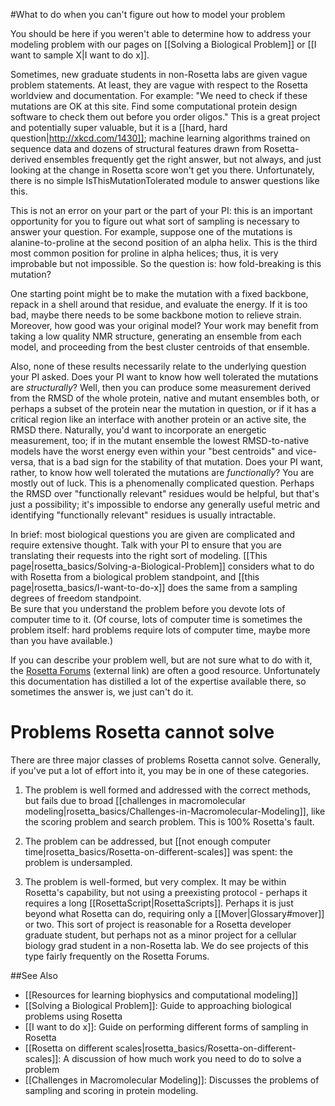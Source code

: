 #What to do when you can't figure out how to model your problem

You should be here if you weren't able to determine how to address your modeling problem with our pages on [[Solving a Biological Problem]] or [[I want to sample X|I want to do x]].

Sometimes, new graduate students in non-Rosetta labs are given vague problem statements.
At least, they are vague with respect to the Rosetta worldview and documentation.
For example: "We need to check if these mutations are OK at this site. Find some computational protein design software to check them out before you order oligos." 
This is a great project and potentially super valuable, but it is a [[hard, hard question|http://xkcd.com/1430]]; machine learning algorithms trained on sequence data and dozens of structural features drawn from Rosetta-derived ensembles frequently get the right answer, but not always, and just looking at the change in Rosetta score won't get you there.
Unfortunately, there is no simple IsThisMutationTolerated module to answer questions like this.

This is not an error on your part or the part of your PI: this is an important opportunity for you to figure out what sort of sampling is necessary to answer your question.
For example, suppose one of the mutations is alanine-to-proline at the second position of an alpha helix.
This is the third most common position for proline in alpha helices; thus, it is very improbable but not impossible.
So the question is: how fold-breaking is this mutation?

One starting point might be to make the mutation with a fixed backbone, repack in a shell around that residue, and evaluate the energy.
If it is too bad, maybe there needs to be some backbone motion to relieve strain.
Moreover, how good was your original model? Your work may benefit from taking a low quality NMR structure, generating an ensemble from each model, and proceeding from the best cluster centroids of that ensemble.

Also, none of these results necessarily relate to the underlying question your PI asked.
Does your PI want to know how well tolerated the mutations are _structurally_?
Well, then you can produce some measurement derived from the RMSD of the whole protein, native and mutant ensembles both, or perhaps a subset of the protein near the mutation in question, or if it has a critical region like an interface with another protein or an active site, the RMSD there.
Naturally, you'd want to incorporate an energetic measurement, too; if in the mutant ensemble the lowest RMSD-to-native models have the worst energy even within your "best centroids" and vice-versa, that is a bad sign for the stability of that mutation.
Does your PI want, rather, to know how well tolerated the mutations are _functionally_?
You are mostly out of luck.
This is a phenomenally complicated question.
Perhaps the RMSD over "functionally relevant" residues would be helpful, but that's just a possibility; it's impossible to endorse any generally useful metric and identifying "functionally relevant" residues is usually intractable.

In brief: most biological questions you are given are complicated and require extensive thought. 
Talk with your PI to ensure that you are translating their requests into the right sort of modeling.
[[This page|rosetta_basics/Solving-a-Biological-Problem]] considers what to do with Rosetta from a biological problem standpoint, and [[this page|rosetta_basics/I-want-to-do-x]] does the same from a sampling degrees of freedom standpoint.  
Be sure that you understand the problem before you devote lots of computer time to it.
(Of course, lots of computer time is sometimes the problem itself: hard problems require lots of computer time, maybe more than you have available.)

If you can describe your problem well, but are not sure what to do with it, the [Rosetta Forums](http://www.rosettacommons.org/forum) (external link) are often a good resource. Unfortunately this documentation has distilled a lot of the expertise available there, so sometimes the answer is, we just can't do it.

Problems Rosetta cannot solve
=============================
There are three major classes of problems Rosetta cannot solve. 
Generally, if you've put a lot of effort into it, you may be in one of these categories.

1. The problem is well formed and addressed with the correct methods, but fails due to broad [[challenges in macromolecular modeling|rosetta_basics/Challenges-in-Macromolecular-Modeling]], like the scoring problem and search problem. 
This is 100% Rosetta's fault.

2. The problem can be addressed, but [[not enough computer time|rosetta_basics/Rosetta-on-different-scales]] was spent: the problem is undersampled. 

3. The problem is well-formed, but very complex.
It may be within Rosetta's capability, but not using a preexisting protocol - perhaps it requires a long [[RosettaScript|RosettaScripts]].
Perhaps it is just beyond what Rosetta can do, requiring only a [[Mover|Glossary#mover]] or two. 
This sort of project is reasonable for a Rosetta developer graduate student, but perhaps not as a minor project for a cellular biology grad student in a non-Rosetta lab.
We do see projects of this type fairly frequently on the Rosetta Forums.


##See Also
* [[Resources for learning biophysics and computational modeling]]
* [[Solving a Biological Problem]]: Guide to approaching biological problems using Rosetta
* [[I want to do x]]: Guide on performing different forms of sampling in Rosetta
* [[Rosetta on different scales|rosetta_basics/Rosetta-on-different-scales]]: A discussion of how much work you need to do to solve a problem
* [[Challenges in Macromolecular Modeling]]: Discusses the problems of sampling and scoring in protein modeling.